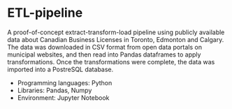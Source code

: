 # ETL-pipeline
A proof-of-concept extract-transform-load pipeline using publicly available data about Canadian Business Licenses in Toronto, Edmonton and Calgary. The data was downloaded in CSV format from open data portals on municipal websites, and then read into Pandas dataframes to apply transformations. Once the transformations were complete, the data was imported into a PostreSQL database.

- Programming languages: Python
- Libraries: Pandas, Numpy
- Environment: Jupyter Notebook
